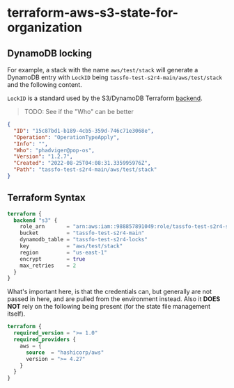 # terraform-aws-s3-state-for-organization

## DynamoDB locking

For example, a stack with the name `aws/test/stack` will generate a DynamoDB entry with `LockID` being `tassfo-test-s2r4-main/aws/test/stack` and the following content.

`LockID` is a standard used by the S3/DynamoDB Terraform [backend](https://www.terraform.io/language/settings/backends/s3#dynamodb-state-locking).

> TODO: See if the "Who" can be better

```json
{
  "ID": "15c87bd1-b189-4cb5-359d-746c71e3068e",
  "Operation": "OperationTypeApply",
  "Info": "",
  "Who": "phadviger@pop-os",
  "Version": "1.2.7",
  "Created": "2022-08-25T04:08:31.335995976Z",
  "Path": "tassfo-test-s2r4-main/aws/test/stack"
}
```

## Terraform Syntax

```terraform
terraform {
  backend "s3" {
    role_arn       = "arn:aws:iam::988857891049:role/tassfo-test-s2r4-state"
    bucket         = "tassfo-test-s2r4-main"
    dynamodb_table = "tassfo-test-s2r4-locks"
    key            = "aws/test/stack"
    region         = "us-east-1"
    encrypt        = true
    max_retries    = 2
  }
}
```

What's important here, is that the credentials can, but generally are not passed in here, and are pulled from the environment instead.  Also it **DOES NOT** rely on the following being present (for the state file management itself).

```terraform
terraform {
  required_version = ">= 1.0"
  required_providers {
    aws = {
      source  = "hashicorp/aws"
      version = ">= 4.27"
    }
  }
}
```

